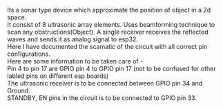 Its a sonar type device which approximate the position of object in a 2d space.  
It consist of 8 ultrasonic array elements. Uses beamforming technique to scan any obstructions(Object). A single receiver receives the reflected waves and sends it as analog signal to esp32.  
Here I have documented the scamatic of the circuit with all correct pin configurations.  
Here are some information to be taken care of -  
Pin 4 to pin 17 are GPIO pin 4 to GPIO pin 17 (not to be confused for other labled pins on different esp boards)  
The ultrasonic receiver is to be connected between GPIO pin 34 and Ground.  
STANDBY, EN pins in the circuit is to be connected to GPIO pin 33.  
